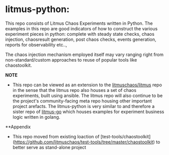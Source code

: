 # litmus-python: 

This repo consists of Litmus Chaos Experiments written in Python. The examples in this repo are good indicators 
of how to construct the various experiment pieces in python: complete with steady state checks, chaos injection, 
chaosresult generation, post chaos checks, events generation, reports for observability etc.., 

The chaos injection mechanism employed itself may vary ranging right from non-standard/custom approaches to reuse of
popular tools like chaostoolkit. 

**NOTE**

- This repo can be viewed as an extension to the [litmuschaos/litmus](https://github.com/litmuschaos/litmus) repo
  in the sense that the litmus repo also houses a set of chaos experiments, built using ansible. The litmus repo 
  will also continue to be the project's community-facing meta repo housing other important project arefacts. 
  The litmus-python is very similar to and therefore a sister repo of [litmus-go](https://github.com/litmuschaos/litmus-go) 
  which houses examples for experiment business logic written in golang. 

**Appendix
- This repo moved from existing loaction of [test-tools/chaostoolkit] (https://github.com/litmuschaos/test-tools/tree/master/chaostoolkit) to better serve as stand-alone project 

